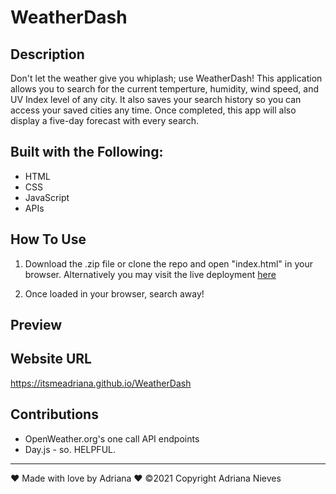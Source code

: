 # WeatherDash

## Description
Don't let the weather give you whiplash; use WeatherDash! This application allows you to search for the current temperture, humidity, wind speed, and UV Index level of any city. It also saves your search history so you can access your saved cities any time.
Once completed, this app will also display a five-day forecast with every search. 

## Built with the Following:
 - HTML
 - CSS
 - JavaScript
 - APIs

## How To Use

1. Download the .zip file or clone the repo and open "index.html" in your browser. Alternatively you may visit the live deployment [here](https://itsmeadriana.github.io/WeatherDash)

2. Once loaded in your browser, search away!

## Preview



## Website URL

https://itsmeadriana.github.io/WeatherDash

## Contributions

 - OpenWeather.org's one call API endpoints
 - Day.js - so. HELPFUL.

----
❤️ Made with love by Adriana ❤️
©️2021 Copyright Adriana Nieves
